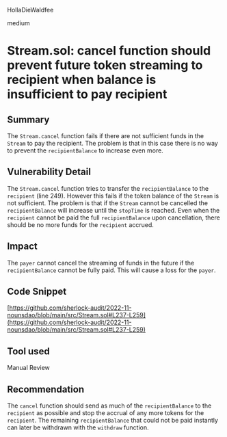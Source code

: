 HollaDieWaldfee

medium

# Stream.sol: cancel function should prevent future token streaming to recipient when balance is insufficient to pay recipient

## Summary
The `Stream.cancel` function fails if there are not sufficient funds in the `Stream` to pay the recipient.
The problem is that in this case there is no way to prevent the `recipientBalance` to increase even more.

## Vulnerability Detail
The `Stream.cancel` function tries to transfer the `recipientBalance` to the `recipient` (line 249).
However this fails if the token balance of the `Stream` is not sufficient.
The problem is that if the `Stream` cannot be cancelled the `recipientBalance` will increase until the `stopTime` is reached.
Even when the `recipient` cannot be paid the full `recipientBalance` upon cancellation, there should be no more funds for the `recipient` accrued.

## Impact
The `payer` cannot cancel the streaming of funds in the future if the `recipientBalance` cannot be fully paid.
This will cause a loss for the `payer`.

## Code Snippet
[https://github.com/sherlock-audit/2022-11-nounsdao/blob/main/src/Stream.sol#L237-L259](https://github.com/sherlock-audit/2022-11-nounsdao/blob/main/src/Stream.sol#L237-L259)

## Tool used
Manual Review

## Recommendation
The `cancel` function should send as much of the `recipientBalance` to the `recipient` as possible and stop the accrual of any more tokens for the `recipient`. The remaining `recipientBalance` that could not be paid instantly can later be withdrawn with the `withdraw` function.